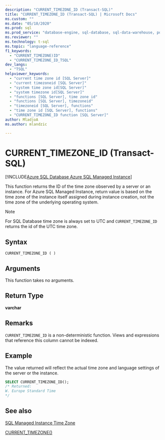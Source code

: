 ```yaml
---
description: "CURRENT_TIMEZONE_ID (Transact-SQL)"
title: "CURRENT_TIMEZONE_ID (Transact-SQL) | Microsoft Docs"
ms.custom: ""
ms.date: "05/18/2020"
ms.prod: sql
ms.prod_service: "database-engine, sql-database, sql-data-warehouse, pdw"
ms.reviewer: ""
ms.technology: t-sql
ms.topic: "language-reference"
f1_keywords: 
  - "CURRENT_TIMEZONE)ID"
  - "CURRENT_TIMEZONE_ID_TSQL"
dev_langs: 
  - "TSQL"
helpviewer_keywords: 
  - "current time zone id [SQL Server]"
  - "current timezoneid [SQL Server]"
  - "system time zone id[SQL Server]"
  - "system timezone id[SQL Server]"
  - "functions [SQL Server], time zone id"
  - "functions [SQL Server], timezoneid"
  - "timezoneid [SQL Server], functions"
  - "time zone id [SQL Server], functions"
  - "CURRENT_TIMEZONE_ID function [SQL Server]"
author: MladjoA
ms.author: mlandzic

---
```

# CURRENT_TIMEZONE_ID (Transact-SQL)

[!INCLUDE[Azure SQL Database Azure SQL Managed Instance](../../includes/applies-to-version/asdb-asdbmi.md)]

This function returns the ID of the time zone observed by a server or an instance. For Azure SQL Managed Instance, return value is based on the time zone of the instance itself assigned during instance creation, not the time zone of the underlying operating system.
  
> [!NOTE]  
> For SQL Database time zone is always set to UTC and `CURRENT_TIMEZONE_ID` returns the id of the UTC time zone.
  
## Syntax  
  
```syntaxsql
CURRENT_TIMEZONE_ID ( )  
```
  
## Arguments

This function takes no arguments.
  
## Return Type  

**varchar**
  
## Remarks  

`CURRENT_TIMEZONE_ID` is a non-deterministic function. Views and expressions that reference this column cannot be indexed.
  
## Example

The value returned will reflect the actual time zone and language settings of the server or the instance.

```sql
SELECT CURRENT_TIMEZONE_ID();  
/* Returned:  
W. Europe Standard Time
*/
```  
  
## See also

[SQL Managed Instance Time Zone](https://docs.microsoft.com/azure/sql-database/sql-database-managed-instance-timezone)

[CURRENT_TIMEZONE()](https://docs.microsoft.com/sql/t-sql/functions/current-timezone-transact-sql)
